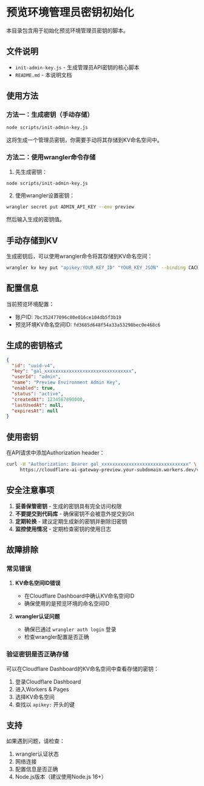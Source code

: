 # 预览环境管理员密钥初始化

本目录包含用于初始化预览环境管理员密钥的脚本。

## 文件说明

- `init-admin-key.js` - 生成管理员API密钥的核心脚本
- `README.md` - 本说明文档

## 使用方法

### 方法一：生成密钥（手动存储）

```bash
node scripts/init-admin-key.js
```

这将生成一个管理员密钥，你需要手动将其存储到KV命名空间中。

### 方法二：使用wrangler命令存储

1. 先生成密钥：
```bash
node scripts/init-admin-key.js
```

2. 使用wrangler设置密钥：
```bash
wrangler secret put ADMIN_API_KEY --env preview
```

然后输入生成的密钥值。

## 手动存储到KV

生成密钥后，可以使用wrangler命令将其存储到KV命名空间：

```bash
wrangler kv key put "apikey:YOUR_KEY_ID" "YOUR_KEY_JSON" --binding CACHE --env preview --remote
```

## 配置信息

当前预览环境配置：

- 账户ID: `7bc352477096c80e016ce104db5f3b19`
- 预览环境KV命名空间ID: `fd3685d648f54a33a53298bec0e468c6`

## 生成的密钥格式

```json
{
  "id": "uuid-v4",
  "key": "gal_xxxxxxxxxxxxxxxxxxxxxxxxxxxxxxxx",
  "userId": "admin",
  "name": "Preview Environment Admin Key",
  "enabled": true,
  "status": "active",
  "createdAt": 1234567890000,
  "lastUsedAt": null,
  "expiresAt": null
}
```

## 使用密钥

在API请求中添加Authorization header：

```bash
curl -H "Authorization: Bearer gal_xxxxxxxxxxxxxxxxxxxxxxxxxxxxxxxx" \
     https://cloudflare-ai-gateway-preview.your-subdomain.workers.dev/v1/models
```

## 安全注意事项

1. **妥善保管密钥** - 生成的密钥具有完全访问权限
2. **不要提交到代码库** - 确保密钥不会被意外提交到Git
3. **定期轮换** - 建议定期生成新的密钥并删除旧密钥
4. **监控使用情况** - 定期检查密钥的使用日志

## 故障排除

### 常见错误

1. **KV命名空间ID错误**
   - 在Cloudflare Dashboard中确认KV命名空间ID
   - 确保使用的是预览环境的命名空间ID

2. **wrangler认证问题**
   - 确保已通过 `wrangler auth login` 登录
   - 检查wrangler配置是否正确

### 验证密钥是否正确存储

可以在Cloudflare Dashboard的KV命名空间中查看存储的密钥：

1. 登录Cloudflare Dashboard
2. 进入Workers & Pages
3. 选择KV命名空间
4. 查找以 `apikey:` 开头的键

## 支持

如果遇到问题，请检查：

1. wrangler认证状态
2. 网络连接
3. 配置信息是否正确
4. Node.js版本（建议使用Node.js 16+）